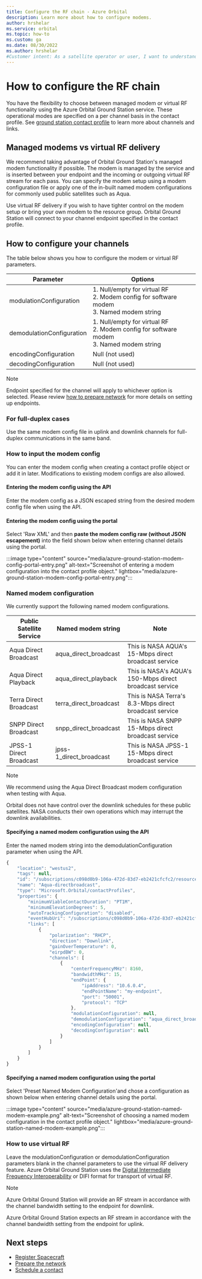 ```yaml
---
title: Configure the RF chain - Azure Orbital
description: Learn more about how to configure modems.
author: hrshelar
ms.service: orbital
ms.topic: how-to
ms.custom: ga
ms.date: 08/30/2022
ms.author: hrshelar
#Customer intent: As a satellite operator or user, I want to understand how to use software modems to establish RF connections with my satellite.
---
```


# How to configure the RF chain

You have the flexibility to choose between managed modem or virtual RF functionality using the Azure Orbital Ground Station service. These operational modes are specified on a per channel basis in the contact profile. See [ground station contact profile](concepts-contact-profile.md) to learn more about channels and links.

## Managed modems vs virtual RF delivery

We recommend taking advantage of Orbital Ground Station's managed modem functionality if possible. The modem is managed by the service and is inserted between your endpoint and the incoming or outgoing virtual RF stream for each pass. You can specify the modem setup using a modem configuration file or apply one of the in-built named modem configurations for commonly used public satellites such as Aqua. 

Use virtual RF delivery if you wish to have tighter control on the modem setup or bring your own modem to the resource group. Orbital Ground Station will connect to your channel endpoint specified in the contact profile.

## How to configure your channels

The table below shows you how to configure the modem or virtual RF parameters.

| Parameter                 | Options                                                                     |
|---------------------------|-----------------------------------------------------------------------------|
| modulationConfiguration   | 1. Null/empty for virtual RF<br />2. Modem config for software modem <br /> 3. Named modem string |
| demodulationConfiguration | 1. Null/empty for virtual RF<br />2. Modem config for software modem <br /> 3. Named modem string |
| encodingConfiguration     | Null (not used)                                                             |
| decodingConfiguration     | Null (not used)                                                             |

> [!NOTE]
> Endpoint specified for the channel will apply to whichever option is selected. Please review [how to prepare network](prepare-network.md) for more details on setting up endpoints.  

### For full-duplex cases
Use the same modem config file in uplink and downlink channels for full-duplex communications in the same band.

### How to input the modem config
You can enter the modem config when creating a contact profile object or add it in later. Modifications to existing modem configs are also allowed.

#### Entering the modem config using the API
Enter the modem config as a JSON escaped string from the desired modem config file when using the API.

#### Entering the modem config using the portal
Select 'Raw XML' and then **paste the modem config raw (without JSON escapement)**  into the field shown below when entering channel details using the portal. 

:::image type="content" source="media/azure-ground-station-modem-config-portal-entry.png" alt-text="Screenshot of entering a modem configuration into the contact profile object." lightbox="media/azure-ground-station-modem-config-portal-entry.png":::

### Named modem configuration
We currently support the following named modem configurations. 

| Public Satellite Service | Named modem string | Note |
|--|--|--|
| Aqua Direct Broadcast | aqua_direct_broadcast | This is NASA AQUA's 15-Mbps direct broadcast service |
| Aqua Direct Playback | aqua_direct_playback | This is NASA's AQUA's 150-Mbps direct broadcast service |
| Terra Direct Broadcast | terra_direct_broadcast | This is NASA Terra's 8.3-Mbps direct broadcast service |
| SNPP Direct Broadcast | snpp_direct_broadcast | This is NASA SNPP 15-Mbps direct broadcast service |
| JPSS-1 Direct Broadcast | jpss-1_direct_broadcast | This is NASA JPSS-1 15-Mbps direct broadcast service |

> [!NOTE]
> We recommend using the Aqua Direct Broadcast modem configuration when testing with Aqua.  
> 
> Orbital does not have control over the downlink schedules for these public satellites. NASA conducts their own operations which may interrupt the downlink availabilities.

#### Specifying a named modem configuration using the API
Enter the named modem string into the demodulationConfiguration parameter when using the API.

```javascript
{
    "location": "westus2",
    "tags": null,
    "id": "/subscriptions/c098d0b9-106a-472d-83d7-eb2421cfcfc2/resourcegroups/Demo/providers/Microsoft.Orbital/contactProfiles/Aqua-directbroadcast",
    "name": "Aqua-directbroadcast",
    "type": "Microsoft.Orbital/contactProfiles",
    "properties": {
        "minimumViableContactDuration": "PT1M",
        "minimumElevationDegrees": 5,
        "autoTrackingConfiguration": "disabled",
        "eventHubUri": "/subscriptions/c098d0b9-106a-472d-83d7-eb2421cfcfc2/resourceGroups/Demo/providers/Microsoft.EventHub/namespaces/demo-orbital-eventhub/eventhubs/antenna-metrics-stream",
        "links": [
            {
                "polarization": "RHCP",
                "direction": "Downlink",
                "gainOverTemperature": 0,
                "eirpdBW": 0,
                "channels": [
                    {
                        "centerFrequencyMHz": 8160,
                        "bandwidthMHz": 15,
                        "endPoint": {
                            "ipAddress": "10.6.0.4",
                            "endPointName": "my-endpoint",
                            "port": "50001",
                            "protocol": "TCP"
                        },
                        "modulationConfiguration": null,
                        "demodulationConfiguration": "aqua_direct_broadcast",
                        "encodingConfiguration": null,
                        "decodingConfiguration": null
                    }
                ]
            }
        ]
    }
}
```

#### Specifying a named modem configuration using the portal

Select 'Preset Named Modem Configuration'and chose a configuration as shown below when entering channel details using the portal.

:::image type="content" source="media/azure-ground-station-named-modem-example.png" alt-text="Screenshot of choosing a named modem configuration in the contact profile object." lightbox="media/azure-ground-station-named-modem-example.png":::

### How to use virtual RF

Leave the modulationConfiguration or demodulationConfiguration parameters blank in the channel parameters to use the virtual RF delivery feature. Azure Orbital Ground Station uses the [Digital Intermediate Frequency Interoperability](https://dificonsortium.org/) or DIFI format for transport of virtual RF. 

>[!Note]
>Azure Orbital Ground Station will provide an RF stream in accordance with the channel bandwidth setting to the endpoint for downlink.
>
>Azure Orbital Ground Station expects an RF stream in accordance with the channel bandwidth setting from the endpoint for uplink.

## Next steps

- [Register Spacecraft](register-spacecraft.md)
- [Prepare the network](prepare-network.md)
- [Schedule a contact](schedule-contact.md)
